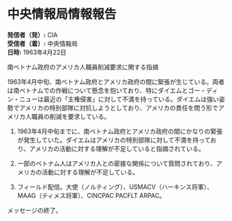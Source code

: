 # 中央情報局情報報告

**発信者（発）:** CIA  
**受信者（着）:** 中央情報局  
**日時:** 1963年4月22日  

南ベトナム政府のアメリカ人職員削減要求に関する指摘

1963年4月中旬、南ベトナム政府とアメリカ政府の間に緊張が生じている。両者は南ベトナムでの作戦について懸念を抱いており、特にダイエムとゴー・ディン・ニューは最近の「主権侵害」に対して不満を持っている。ダイエムは強い姿勢でアメリカの特別部隊に対抗しようとしており、アメリカの責任を問う形でアメリカ人職員の削減を要求している。

1. 1963年4月中旬までに、南ベトナム政府とアメリカ政府の間にかなりの緊張が発生していた。ダイエムはアメリカの特別部隊に対して不満を持っており、アメリカの活動に対する理解が不足していると指摘されている。

2. 一部のベトナム人はアメリカ人との密接な関係について質問されており、アメリカの活動に対する理解が不足している。

3. フィールド配信。大使（ノルティング）、USMACV（ハーキンス将軍）、MAAG（ティメス将軍）、CINCPAC PACFLT ARPAC。  

メッセージの終了。